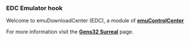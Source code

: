 ### EDC Emulator hook

Welcome to emuDownloadCenter (EDC), a module of [**emuControlCenter**](https://github.com/PhoenixInteractiveNL/emuControlCenter/wiki/)

For more information visit the [**Gens32 Surreal**](https://github.com/PhoenixInteractiveNL/edc-masterhook/wiki/Emulator-gens32#menu) page.
